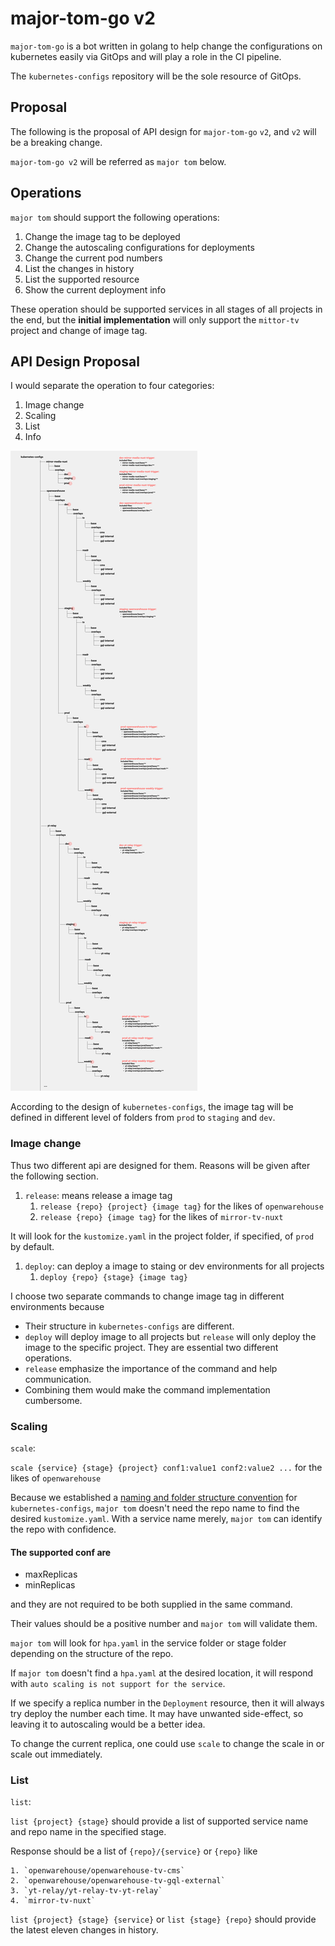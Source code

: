 # major-tom-go v2

`major-tom-go` is a bot written in golang to help change the configurations on kubernetes easily via GitOps and will play a role in the CI pipeline.

The `kubernetes-configs` repository will be the sole resource of GitOps.

## Proposal

The following is the proposal of API design for `major-tom-go` `v2`, and `v2` will be a breaking change.

`major-tom-go v2` will be referred as `major tom` below.
## Operations

`major tom` should support the following operations:

1. Change the image tag to be deployed
2. Change the autoscaling configurations for deployments
3. Change the current pod numbers
4. List the changes in history
5. List the supported resource
6. Show the current deployment info

These operation should be supported services in all stages of all projects in the end, but the **initial implementation** will only support the `mittor-tv` project and change of image tag.

## API Design Proposal

I would separate the operation to four categories:

1. Image change
2. Scaling
3. List
4. Info

![cloudbuild-triggers.jp](doc/cloudbuild-triggers.jpg)

According to the design of `kubernetes-configs`, the image tag will be defined in different level of folders from `prod` to `staging` and `dev`.

### Image change

Thus two different api are designed for them. Reasons will be given after the following section.

1. `release`: means release a image tag
   1. `release {repo} {project} {image tag}` for the likes of `openwarehouse`
   2.  `release {repo} {image tag}` for the likes of `mirror-tv-nuxt`

It will look for the `kustomize.yaml` in the project folder, if specified, of `prod` by default.

1. `deploy`: can deploy a image to staing or dev environments for all projects
   1. `deploy {repo} {stage} {image tag}`

I choose two separate commands to change image tag in different environments because

- Their structure in `kubernetes-configs` are different.
- `deploy` will deploy image to all projects but `release` will only deploy the image to the specific project. They are essential two different operations.
- `release` emphasize the importance of the command and help communication.
- Combining them would make the command implementation cumbersome.

### Scaling

`scale`: 

`scale {service} {stage} {project} conf1:value1 conf2:value2 ...` for the likes of `openwarehouse`

Because we established a [naming and folder structure convention](https://github.com/mirror-media/kubernetes-configs/commit/f0fc6c2ca18e1c3a8fb6df50a4882121d5b67548) for `kubernetes-configs`, `major tom` doesn't need the repo name to find the desired `kustomize.yaml`. With a service name merely, `major tom` can identify the repo with confidence.

#### The supported conf are

- maxReplicas
- minReplicas

and they are not required to be both supplied in the same command.

Their values should be a positive number and `major tom` will validate them.

`major tom` will look for `hpa.yaml` in the service folder or stage folder depending on the structure of the repo.

If `major tom` doesn't find a `hpa.yaml` at the desired location, it will respond with `auto scaling is not support for the service`.

If we specify a replica number in the `Deployment` resource, then it will always try deploy the number each time. It may have unwanted side-effect, so leaving it to autoscaling would be a better idea.

To change the current replica, one could use `scale` to change the scale in or scale out immediately.

### List

`list`:

`list {project} {stage}` should provide a list of supported service name and repo name in the specified stage.

Response should be a list of `{repo}/{service}` or `{repo}` like
```
1. `openwarehouse/openwarehouse-tv-cms`
2. `openwarehouse/openwarehouse-tv-gql-external`
3. `yt-relay/yt-relay-tv-yt-relay`
4. `mirror-tv-nuxt`
```

`list {project} {stage} {service}` or `list {stage} {repo}` should provide the latest eleven changes in history.
